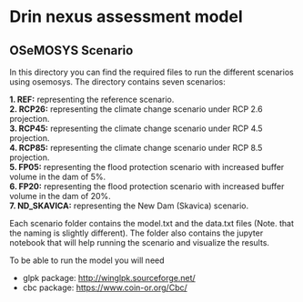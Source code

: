 # Drin nexus assessment model
## OSeMOSYS Scenario 

In this directory you can find the required files to run the different scenarios using osemosys. 
The directory contains seven scenarios: <br />

**1. REF:** representing the reference scenario. <br />
**2. RCP26:** representing the climate change scenario under RCP 2.6 projection. <br />
**3. RCP45:** representing the climate change scenario under RCP 4.5 projection. <br />
**4. RCP85:** representing the climate change scenario under RCP 8.5 projection. <br />
**5. FP05:** representing the flood protection scenario with increased buffer volume in the dam of 5%. <br />
**6. FP20:** representing the flood protection scenario with increased buffer volume in the dam of 20%. <br />
**7. ND_SKAVICA:** representing the New Dam (Skavica) scenario. <br />


Each scenario folder contains the model.txt and the data.txt files (Note. that the naming is slightly different). The folder also contains the jupyter notebook that will help running the scenario and visualize the results. 

To be able to run the model you will need 
* glpk package: http://winglpk.sourceforge.net/ 
* cbc package: https://www.coin-or.org/Cbc/ 
